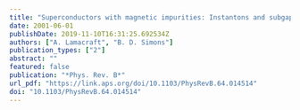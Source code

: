 ```yaml
---
title: "Superconductors with magnetic impurities: Instantons and subgap states"
date: 2001-06-01
publishDate: 2019-11-10T16:31:25.692534Z
authors: ["A. Lamacraft", "B. D. Simons"]
publication_types: ["2"]
abstract: ""
featured: false
publication: "*Phys. Rev. B*"
url_pdf: "https://link.aps.org/doi/10.1103/PhysRevB.64.014514"
doi: "10.1103/PhysRevB.64.014514"
---
```


